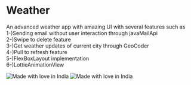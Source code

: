 # Weather
An advanced weather app with amazing UI with several features such as\
1-)Sending email without user interaction through javaMailApi\
2-)Swipe to delete feature\
3-)Get weather updates of current city through GeoCoder\
4-)Pull to refresh feature\
5-)FlexBoxLayout implementation\
6-)LottieAnimationView


<p float="left">
<img src="https://forthebadge.com/images/badges/built-for-android.svg" alt="Made with love in India">
<!-- <img src="https://forthebadge.com/images/badges/built-with-love.svg" alt="Made with love in India"> -->
    <img src="https://madewithlove.now.sh/in?heart=true&template=flat-square" alt="Made with love in India">

</p>
